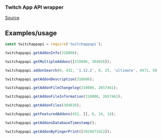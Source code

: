 ### Twitch App API wrapper

[Source](https://twitchappapi.docs.apiary.io/)

## Examples/usage

```javascript
const twitchappapi = require('twitchappapi');

twitchappapi.getAddonInfo(310806);

twitchappapi.getMultipleAddons([310806, 304026]);

twitchappapi.addonSearch(0, 432, '1.12.2', 0, 25, 'ultimate', 4471, 0);

twitchappapi.getAddonDescription(310806);

twitchappapi.getAddonFileChangelog(310806, 2657461);

twitchappapi.getAddonFileInformation(310806, 2657461);

twitchappapi.getAddonFiles(304026);

twitchappapi.getFeaturedAddons(432, [], 6, 14, 14);

twitchappapi.getAddonsDatabaseTimestamp();

twitchappapi.getAddonByFingerPrint([3028671922]);
```